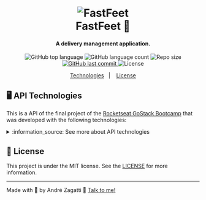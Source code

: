 <h1 align="center">
    <img alt="FastFeet" src="https://res.cloudinary.com/zagatti/image/upload/v1583106267/readme/logo-readme-fastfeet_g0a0yd.png" />
    <br>
    FastFeet 🚚 
</h1>

<h4 align="center">
  A delivery management application.
</h4>
<p align="center">
  <img alt="GitHub top language" src="https://img.shields.io/github/languages/top/AZagatti/FastFeet?style=plastic">
  
  <img alt="GitHub language count" src="https://img.shields.io/github/languages/count/AZagatti/FastFeet?style=plastic">

  <img alt="Repo size" src="https://img.shields.io/github/repo-size/AZagatti/FastFeet?style=plastic">

  <a href="https://github.com/AZagatti/FastFeet/commits/master">
    <img alt="GitHub last commit" src="https://img.shields.io/github/last-commit/AZagatti/FastFeet/master?style=plastic">
  </a>
  
  <img alt="License" src="https://img.shields.io/github/license/AZagatti/FastFeet?style=plastic">   
</p>

<p align="center">
  <a href="#-api-technologies">Technologies</a>&nbsp;&nbsp;&nbsp;|&nbsp;&nbsp;&nbsp;
  <a href="#-license">License</a>
</p>

## 🖥 API Technologies

This is a API of the final project of the [Rocketseat GoStack Bootcamp](https://rocketseat.com.br/bootcamp) that was developed with the following technologies:

<details>
  <summary>:information_source:  See more about API technologies</summary>

- [Bcrypt](https://www.npmjs.com/package/bcrypt)
- [Bee Queue](https://www.npmjs.com/package/bcrypt)
- [date-fns](https://date-fns.org/)
- [Docker](https://www.docker.com/docker-community)
- [DotEnv](https://www.npmjs.com/package/dotenv)
- [Express](https://expressjs.com/)
- [JWT](https://jwt.io/)
- [Multer](https://github.com/expressjs/multer)
- [Node.js](https://nodejs.org/)
- [Nodemailer](https://nodemailer.com/about/)
- [nodemon](https://nodemon.io/)
- [node-postgres](https://www.npmjs.com/package/pg)
- [PostgreSQL](https://www.postgresql.org/)
- [Redis](https://redis.io/)
- [Sequelize](http://docs.sequelizejs.com/)
- [Sucrase](https://github.com/alangpierce/sucrase)
- [Typescript](https://www.typescriptlang.org/)
- [Visual Studio Code](https://code.visualstudio.com/) with [ESLint](https://marketplace.visualstudio.com/items?itemName=dbaeumer.vscode-eslint) and [Prettier](https://marketplace.visualstudio.com/items?itemName=esbenp.prettier-vscode)
- [Youch](https://www.npmjs.com/package/youch)
- [Yup](https://www.npmjs.com/package/yup)

</details>

## 📝 License

This project is under the MIT license. See the [LICENSE](https://github.com/AZagatti/FastFeet/blob/master/LICENSE) for more information.

---

Made with 💟 by André Zagatti 👋 [Talk to me!](https://www.linkedin.com/in/andr%C3%A9-luis-zagatti-adorna/)
